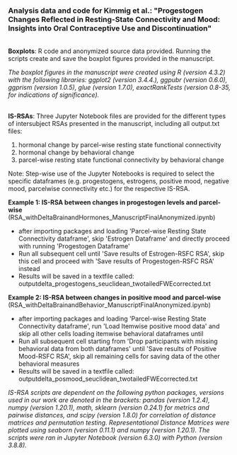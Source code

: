 ### **Analysis data and code for Kimmig et al.: "Progestogen Changes Reflected in Resting-State Connectivity and Mood: Insights into Oral Contraceptive Use and Discontinuation"**

<br>**Boxplots**: R code and anonymized source data provided. Running the scripts create and save the boxplot figures provided in the manuscript.

*The boxplot figures in the manuscript were created using R (version 4.3.2) with the following libraries: ggplot2 (version 3.4.4.), ggpubr (version 0.6.0), ggprism (version 1.0.5), glue (version 1.7.0), exactRankTests (version  0.8-35, for indications of significance).* 

<br>**IS-RSAs**: Three Jupyter Notebook files are provided for the different types of intersubject RSAs presented in the manuscript, including all output.txt files: 
1) hormonal change by parcel-wise resting state functional connectivity
2) hormonal change by behavioral change
3) parcel-wise resting state functional connectivity by behavioral change

Note: Step-wise use of the Jupyter Notebooks is required to select the specific dataframes (e.g. progestogens, estrogens, positive mood, negative mood, parcelwise connectivity etc.) for the respective IS-RSA. 

**Example 1: IS-RSA between changes in progestogen levels and parcel-wise** (RSA_withDeltaBrainandHormones_ManuscriptFinalAnonymized.ipynb)
- after importing packages and loading 'Parcel-wise Resting State Connectivity dataframe', skip 'Estrogen Dataframe' and directly proceed with running 'Progestogen Dataframe'
- Run all subsequent cell until 'Save results of Estrogen-RSFC RSA', skip this cell and proceed with 'Save results of Progestogen-RSFC RSA' instead
- Results will be saved in a textfile called: outputdelta_progestogens_seuclidean_twotailedFWEcorrected.txt

**Example 2: IS-RSA between changes in positive mood and parcel-wise** (RSA_withDeltaBrainandBehavior_ManuscriptFinalAnonymized.ipynb)
-  after importing packages and loading 'Parcel-wise Resting State Connectivity dataframe', run 'Load Itemwise positive mood data' and skip all other cells loading itemwise behavioral dataframes until
-  Run all subsequent cell starting from 'Drop participants with missing behavioral data from both dataframes' until 'Save results of Positive Mood-RSFC RSA', skip all remaining cells for saving data of the other behavioral measures
-  Results will be saved in a textfile called: outputdelta_posmood_seuclidean_twotailedFWEcorrected.txt

*IS-RSA scripts are dependent on the following python packages, versions used in our work are denoted in the brackets: pandas (version 1.2.4), numpy (version 1.20.1), math, sklearn (version 0.24.1) for metrics and pairwise distances, and scipy (version 1.8.0) for correlation of distance matrices and permutation testing. Representational Distance Matrices were plotted using seaborn (version 0.11.1) and numpy (version 1.20.1). The scripts were ran in Jupyter Notebook (version 6.3.0) with Python (version 3.8.8).*
